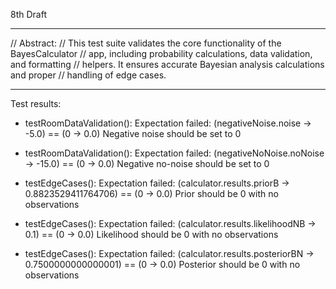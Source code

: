 8th Draft

- - - -

// Abstract:
// This test suite validates the core functionality of the BayesCalculator
// app, including probability calculations, data validation, and formatting
// helpers. It ensures accurate Bayesian analysis calculations and proper
// handling of edge cases.

- - - -

Test results:

* testRoomDataValidation(): Expectation failed: (negativeNoise.noise → -5.0) == (0 → 0.0)
Negative noise should be set to 0

* testRoomDataValidation(): Expectation failed: (negativeNoNoise.noNoise → -15.0) == (0 → 0.0)
Negative no-noise should be set to 0

* testEdgeCases(): Expectation failed: (calculator.results.priorB → 0.8823529411764706) == (0 → 0.0)
Prior should be 0 with no observations

* testEdgeCases(): Expectation failed: (calculator.results.likelihoodNB → 0.1) == (0 → 0.0)
Likelihood should be 0 with no observations

* testEdgeCases(): Expectation failed: (calculator.results.posteriorBN → 0.7500000000000001) == (0 → 0.0)
Posterior should be 0 with no observations



